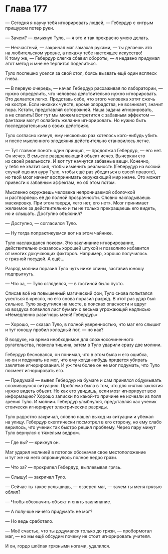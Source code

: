 # Глава 177

— Сегодня я научу тебя игнорировать людей, — Гебердур с хитрым прищуром потер руки.

— Зачем? — хмыкнул Туло, — я это и так прекрасно умею делать.

— Несчастный, — закричал маг замахав руками, — ты делаешь это на любительском уровне, а покажу тебе настоящее искусство! К тому же, — Гебердур слегка сбавил обороты, — я недавно придумал этот метод и мне не терпится поделиться. 

Туло поспешно уселся за свой стол, боясь вызвать ещё один всплеск гнева.

— В первую очередь, — начал Гебердур расхаживая по лаборатории, — нужно определить, что человека действительно нужно игнорировать. Это делается легко. Представь себе, что этого человека хотят сжечь на костре. Если никаких чувств, кроме злорадства, не возникает, значит пора. Кстати, представляй осторожней. Наша задача игнорировать, а не спалить! Вот тут мы можем встретится с забавным эффектом — фантазии могут ослабить желание игнорировать. Но нужно быть последовательным в своих действиях.

Туло согласно кивнул, ему несколько раз хотелось кого-нибудь убить и после мысленного злодеяния действительно становилось легче.

— Тут главное понять один принцип, — продолжал Гебердур, — его нет. Он исчез. В смысле раздражающий объект исчез. Вычеркни его из своей реальности. И вот тут начнутся забавные вещи. Конечно, у тебя не хватит сил, чтобы изменить реальность (Геберудур на всякий случай оценил ауру Туло, чтобы ещё раз убедиться в своей правоте), но твой мозг начнет воспринимать окружающий мир иначе. Это может привести к забавным эффектам, но об этом потом.

Мысленно окружаешь человека непроницаемой оболочкой и растворяешь её до полной прозрачности. Словно накладываешь маскировку. При этом твердя, «его нет, его нет». Мозг принимает желаемое за действительно и ты не только прекращаешь его видеть, но и слышать. Доступно объяснил?

— Доступно, — согласился Туло.

— Ну тогда попрактикуемся вот на этом чайнике.

Туло наслаждался покоем. Это заклинание игнорирование, действительно оказалось хорошей штукой и позволило избавится от многих докучающих факторов. Например, хорошо получилось с грязной посудой. А ещё... 

Разряд молнии поразил Туло чуть ниже спины, заставив юношу подпрыгнуть.

— Что за, — Туло огляделся, — в гостиной было пусто.

Списав всё на повышенный магический фон, Туло снова попытался усесться в кресло, но его снова поразил разряд. В этот раз удар был сильнее. Туло закрутился на месте, в поисках опасности и вдруг из воздуха появился лист бумаги с весьма угрожающей надписью «Немедленно разигнорь меня! Гебердур.»

— Хорошо, — сказал Туло, в полной уверенностью, что маг его слышит и тут юношу пробил холодный пот, — но как?

В воздухе, на время необходимое для сложносочиненного ругательства, повисла тишина, затем в Туло ударили сразу две молнии.

Гебердур бесновался, он понимал, что в этом была и его ошибка, но он и подумать не мог, что ему когда-нибудь придется убирать заклятие игнорирования. И уж тем более он не мог подумать, что Туло посмеет игнорировать его. 

— Придумай! — вывел Гебердур на бумаге и сам принялся обдумывать сложившуюся ситуацию. Проблема была в том, что для снятия заклятия нужно видеть объект. Но как его увидишь, если мозг игнорирует всю информацию? Хорошо записки по какой-то причине не исчезли из поля зрения Туло. И молнии. Гебердур улыбнулся, представляя как ученик стоически игнорирует электрические разряды. 

Туло радостно закричал, словно нашел выход из ситуации и убежал на улицу. Гебердур скептически посмотрел в его сторону, но ему слабо верилось, что ученик так быстро решил проблему. Через пару минут Туло вернулся с тяжелым ведром. 

— Где вы? — крикнул он.

Маг ударил молнией в потолок обозначая свое местоположение и тут же на него опрокинулось полное ведро грязи.

— Что за? — прохрипел Гебердур, выплевывая грязь.

— Слышу! — закричал Туло.

— Сейчас ты такое услышишь, — озверел маг, — зачем ты меня грязью облил?

— Чтобы обозначить объект и снять заклинание.

— А получше ничего придумать не мог?

— Но ведь сработало.

— Моё счастье, что ты додумался только до грязи, — пробормотал маг, — но мы ещё обсудим почему не стоит игнорировать учителя.

И он, гордо шлёпая грязными ногами, удалился.



